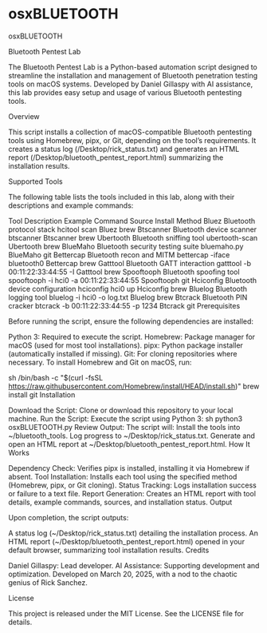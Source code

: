 # osxBLUETOOTH
osxBLUETOOTH

Bluetooth Pentest Lab

The Bluetooth Pentest Lab is a Python-based automation script designed to streamline the installation and management of Bluetooth penetration testing tools on macOS systems. Developed by Daniel Gillaspy with AI assistance, this lab provides easy setup and usage of various Bluetooth pentesting tools.

Overview

This script installs a collection of macOS-compatible Bluetooth pentesting tools using Homebrew, pipx, or Git, depending on the tool’s requirements. It creates a status log (/Desktop/rick_status.txt) and generates an HTML report (/Desktop/bluetooth_pentest_report.html) summarizing the installation results.

Supported Tools

The following table lists the tools included in this lab, along with their descriptions and example commands:

Tool	Description	Example Command	Source	Install Method
Bluez	Bluetooth protocol stack	hcitool scan	Bluez	brew
Btscanner	Bluetooth device scanner	btscanner	Btscanner	brew
Ubertooth	Bluetooth sniffing tool	ubertooth-scan	Ubertooth	brew
BlueMaho	Bluetooth security testing suite	bluemaho.py	BlueMaho	git
Bettercap	Bluetooth recon and MITM	bettercap -iface bluetooth0	Bettercap	brew
Gatttool	Bluetooth GATT interaction	gatttool -b 00:11:22:33:44:55 -I	Gatttool	brew
Spooftooph	Bluetooth spoofing tool	spooftooph -i hci0 -a 00:11:22:33:44:55	Spooftooph	git
Hciconfig	Bluetooth device configuration	hciconfig hci0 up	Hciconfig	brew
Bluelog	Bluetooth logging tool	bluelog -i hci0 -o log.txt	Bluelog	brew
Btcrack	Bluetooth PIN cracker	btcrack -b 00:11:22:33:44:55 -p 1234	Btcrack	git
Prerequisites

Before running the script, ensure the following dependencies are installed:

Python 3: Required to execute the script.
Homebrew: Package manager for macOS (used for most tool installations).
pipx: Python package installer (automatically installed if missing).
Git: For cloning repositories where necessary.
To install Homebrew and Git on macOS, run:

sh
/bin/bash -c "$(curl -fsSL https://raw.githubusercontent.com/Homebrew/install/HEAD/install.sh)"
brew install git
Installation

Download the Script: Clone or download this repository to your local machine.
Run the Script: Execute the script using Python 3:
sh
python3 osxBLUETOOTH.py
Review Output: The script will:
Install the tools into ~/bluetooth_tools.
Log progress to ~/Desktop/rick_status.txt.
Generate and open an HTML report at ~/Desktop/bluetooth_pentest_report.html.
How It Works

Dependency Check: Verifies pipx is installed, installing it via Homebrew if absent.
Tool Installation: Installs each tool using the specified method (Homebrew, pipx, or Git cloning).
Status Tracking: Logs installation success or failure to a text file.
Report Generation: Creates an HTML report with tool details, example commands, sources, and installation status.
Output

Upon completion, the script outputs:

A status log (~/Desktop/rick_status.txt) detailing the installation process.
An HTML report (~/Desktop/bluetooth_pentest_report.html) opened in your default browser, summarizing tool installation results.
Credits

Daniel Gillaspy: Lead developer.
AI Assistance: Supporting development and optimization.
Developed on March 20, 2025, with a nod to the chaotic genius of Rick Sanchez.

License

This project is released under the MIT License. See the LICENSE file for details.
